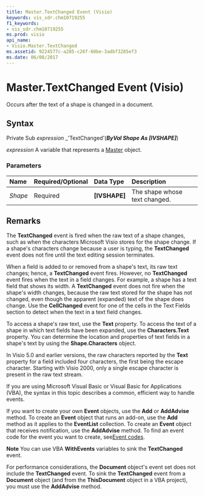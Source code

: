 ```yaml
---
title: Master.TextChanged Event (Visio)
keywords: vis_sdr.chm10719255
f1_keywords:
- vis_sdr.chm10719255
ms.prod: visio
api_name:
- Visio.Master.TextChanged
ms.assetid: 9224577c-a285-c26f-60be-3adbf3285ef3
ms.date: 06/08/2017
---
```



# Master.TextChanged Event (Visio)

Occurs after the text of a shape is changed in a document.


## Syntax

Private Sub  _expression_ _'TextChanged'(**_ByVal Shape As [IVSHAPE]_**)

 _expression_ A variable that represents a [Master](./Visio.Master.md) object.


### Parameters



|**Name**|**Required/Optional**|**Data Type**|**Description**|
|:-----|:-----|:-----|:-----|
| _Shape_|Required| **[IVSHAPE]**|The shape whose text changed.|

## Remarks

The  **TextChanged** event is fired when the raw text of a shape changes, such as when the characters Microsoft Visio stores for the shape change. If a shape's characters change because a user is typing, the **TextChanged** event does not fire until the text editing session terminates.

When a field is added to or removed from a shape's text, its raw text changes; hence, a  **TextChanged** event fires. However, no **TextChanged** event fires when the text in a field changes. For example, a shape has a text field that shows its width. A **TextChanged** event does not fire when the shape's width changes, because the raw text stored for the shape has not changed, even though the apparent (expanded) text of the shape does change. Use the **CellChanged** event for one of the cells in the Text Fields section to detect when the text in a text field changes.

To access a shape's raw text, use the  **Text** property. To access the text of a shape in which text fields have been expanded, use the **Characters.Text** property. You can determine the location and properties of text fields in a shape's text by using the **Shape.Characters** object.

In Visio 5.0 and earlier versions, the raw characters reported by the  **Text** property for a field included four characters, the first being the escape character. Starting with Visio 2000, only a single escape character is present in the raw text stream.

If you are using Microsoft Visual Basic or Visual Basic for Applications (VBA), the syntax in this topic describes a common, efficient way to handle events.

If you want to create your own  **Event** objects, use the **Add** or **AddAdvise** method. To create an **Event** object that runs an add-on, use the **Add** method as it applies to the **EventList** collection. To create an **Event** object that receives notification, use the **AddAdvise** method. To find an event code for the event you want to create, see[Event codes](../visio/Concepts/event-codesvisio.md).




 **Note**  You can use VBA  **WithEvents** variables to sink the **TextChanged** event.

For performance considerations, the  **Document** object's event set does not include the **TextChanged** event. To sink the **TextChanged** event from a **Document** object (and from the **ThisDocument** object in a VBA project), you must use the **AddAdvise** method.


